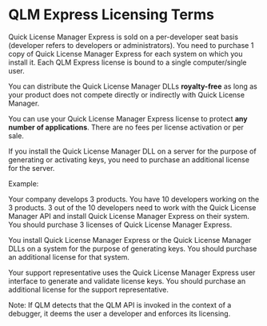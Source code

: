 # QLM Express Licensing Terms

Quick License Manager Express is sold on a per-developer seat basis (developer refers to developers or administrators). You need to purchase 1 copy of Quick License Manager Express for each system on which you install it. Each QLM Express license is bound to a single computer/single user.&#x20;

You can distribute the Quick License Manager DLLs **royalty-free** as long as your product does not compete directly or indirectly with Quick License Manager.&#x20;

You can use your Quick License Manager Express license to protect **any number of applications**. There are no fees per license activation or per sale.&#x20;

If you install the Quick License Manager DLL on a server for the purpose of generating or activating keys, you need to purchase an additional license for the server.

Example:

Your company develops 3 products. You have 10 developers working on the 3 products. 3 out of the 10 developers need to work with the Quick License Manager API and install Quick License Manager Express on their system. You should purchase 3 licenses of Quick License Manager Express.

You install Quick License Manager Express or the Quick License Manager DLLs on a system for the purpose of generating keys. You should purchase an additional license for that system.

Your support representative uses the Quick License Manager Express user interface to generate and validate license keys. You should purchase an additional license for the support representative.

&#x20;Note: If QLM detects that the QLM API is invoked in the context of a debugger, it deems the user a developer and enforces its licensing.
